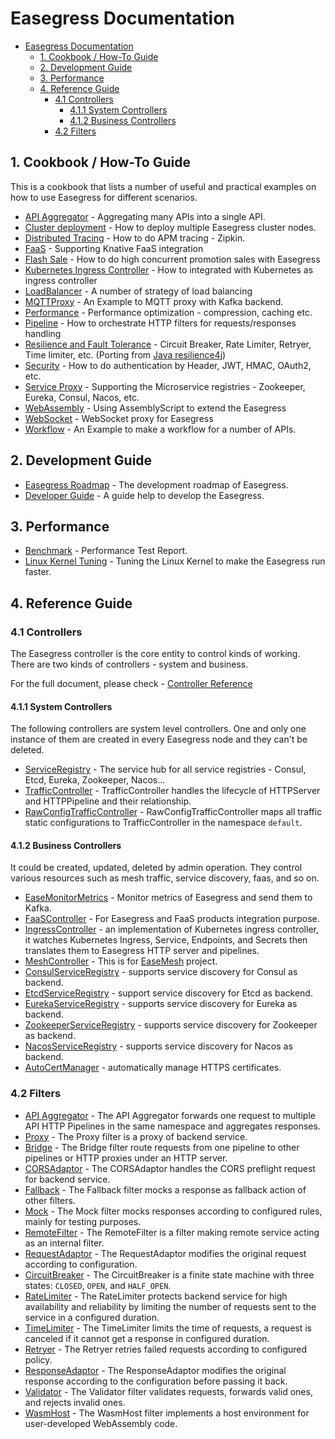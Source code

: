 # Easegress Documentation

- [Easegress Documentation](#easegress-documentation)
	- [1. Cookbook / How-To Guide](#1-cookbook--how-to-guide)
	- [2. Development Guide](#2-development-guide)
	- [3. Performance](#3-performance)
	- [4. Reference Guide](#4-reference-guide)
		- [4.1 Controllers](#41-controllers)
			- [4.1.1 System Controllers](#411-system-controllers)
			- [4.1.2 Business Controllers](#412-business-controllers)
		- [4.2 Filters](#42-filters)

## 1. Cookbook / How-To Guide

This is a cookbook that lists a number of useful and practical examples on how to use Easegress for different scenarios.

- [API Aggregator](./cookbook/api-aggregator.md) - Aggregating many APIs into a single API.
- [Cluster deployment](./cookbook/multi-node-cluster.md) - How to deploy multiple Easegress cluster nodes.
- [Distributed Tracing](./cookbook/distributed-tracing.md) - How to do APM tracing  - Zipkin.
- [FaaS](./cookbook/faas.md) - Supporting Knative FaaS integration
- [Flash Sale](./cookbook/flash-sale.md) - How to do high concurrent promotion sales with Easegress
- [Kubernetes Ingress Controller](./cookbook/k8s-ingress-controller.md) - How to integrated with Kubernetes as ingress controller
- [LoadBalancer](./cookbook/load-balancer.md) - A number of strategy of load balancing
- [MQTTProxy](./cookbook/mqtt-proxy.md) - An Example to MQTT proxy with Kafka backend.
- [Performance](./cookbook/performance.md) - Performance optimization - compression, caching etc.
- [Pipeline](./cookbook/pipeline.md) - How to orchestrate HTTP filters for requests/responses handling
- [Resilience and Fault Tolerance](./cookbook/resilience.md) - Circuit Breaker, Rate Limiter, Retryer, Time limiter, etc. (Porting from [Java resilience4j](https://github.com/resilience4j/resilience4j))
- [Security](./cookbook/security.md) - How to do authentication by Header, JWT, HMAC, OAuth2, etc.
- [Service Proxy](./cookbook/service-proxy.md) - Supporting the Microservice  registries - Zookeeper, Eureka, Consul, Nacos, etc.
- [WebAssembly](./cookbook/wasm.md) - Using AssemblyScript to extend the Easegress
- [WebSocket](./cookbook/websocket.md) - WebSocket proxy for Easegress
- [Workflow](./cookbook/workflow.md) - An Example to make a workflow for a number of APIs.

## 2. Development Guide

- [Easegress Roadmap](./Roadmap.md) - The development roadmap of Easegress.
- [Developer Guide](./developer-guide.md) - A guide help to develop the Easegress.

## 3. Performance

- [Benchmark](./reference/benchmark.md) - Performance Test Report.
- [Linux Kernel Tuning](./reference/kernel-tuning.md) - Tuning the Linux Kernel to make the Easegress run faster.

## 4. Reference Guide

### 4.1 Controllers

The Easegress controller is the core entity to control kinds of working. There are two kinds of controllers - system and business. 

For the full document, please check - [Controller Reference](./reference/controllers.md)

#### 4.1.1 System Controllers

The following controllers are system level controllers.  One and only one instance of them are created in every Easegress node and they can't be deleted. 

- [ServiceRegistry](./reference/controllers.md#serviceregistry) - The service hub for all service registries - Consul, Etcd, Eureka, Zookeeper, Nacos...
- [TrafficController](./reference/controllers.md#trafficcontroller) - TrafficController handles the lifecycle of HTTPServer and HTTPPipeline and their relationship. 
- [RawConfigTrafficController](./reference/controllers.md#rawconfigtrafficcontroller) - RawConfigTrafficController maps all traffic static configurations to TrafficController in the namespace `default`.

#### 4.1.2 Business Controllers

It could be created, updated, deleted by admin operation. They control various resources such as mesh traffic, service discovery, faas, and so on.

- [EaseMonitorMetrics](./reference/controllers.md#) - Monitor metrics of Easegress and send them to Kafka.
- [FaaSController](./reference/controllers.md#faascontroller) - For Easegress and FaaS products integration purpose.
- [IngressController](./reference/controllers.md#ingresscontroller) - an implementation of Kubernetes ingress controller, it watches Kubernetes Ingress, Service, Endpoints, and Secrets then translates them to Easegress HTTP server and pipelines. 
- [MeshController](./reference/controllers.md#meshcontroller) - This is for [EaseMesh](https://github.com/megaease/easemesh) project.
- [ConsulServiceRegistry](./reference/controllers.md#consulserviceregistry) - supports service discovery for Consul as backend. 
- [EtcdServiceRegistry](./reference/controllers.md#etcdserviceregistry) - support service discovery for Etcd as backend. 
- [EurekaServiceRegistry](./reference/controllers.md#eurekaserviceregistry) - supports service discovery for Eureka as backend. 
- [ZookeeperServiceRegistry](./reference/controllers.md#zookeeperserviceregistry) -  supports service discovery for Zookeeper as backend. 
- [NacosServiceRegistry](./reference/controllers.md#nacosserviceregistry) - supports service discovery for Nacos as backend.
- [AutoCertManager](./reference/controllers.md#autocertmanager) - automatically manage HTTPS certificates. 


### 4.2 Filters
- [API Aggregator](./reference/filters.md#APIAggregator) - The API Aggregator forwards one request to multiple API HTTP Pipelines in the same namespace and aggregates responses.
- [Proxy](./reference/filters.md#Proxy) - The Proxy filter is a proxy of backend service. 
- [Bridge](./reference/filters.md#Bridge) - The Bridge filter route requests from one pipeline to other pipelines or HTTP proxies under an HTTP server.
- [CORSAdaptor](./reference/filters.md#CORSAdaptor) - The CORSAdaptor handles the CORS preflight request for backend service.
- [Fallback](./reference/filters.md#Fallback) - The Fallback filter mocks a response as fallback action of other filters. 
- [Mock](./reference/filters.md#Mock) - The Mock filter mocks responses according to configured rules, mainly for testing purposes.
- [RemoteFilter](./reference/filters.md#RemoteFilter) - The RemoteFilter is a filter making remote service acting as an internal filter. 
- [RequestAdaptor](./reference/filters.md#RequestAdaptor) - The RequestAdaptor modifies the original request according to configuration.
- [CircuitBreaker](./reference/filters.md#CircuitBreaker) - The CircuitBreaker is a finite state machine with three states: `CLOSED`, `OPEN`, and `HALF_OPEN`.
- [RateLimiter](./reference/filters.md#RateLimiter) - The RateLimiter protects backend service for high availability and reliability by limiting the number of requests sent to the service in a configured duration.
- [TimeLimiter](./reference/filters.md#TimeLimiter) - The TimeLimiter limits the time of requests, a request is canceled if it cannot get a response in configured duration.
- [Retryer](./reference/filters.md#Retryer) - The Retryer retries failed requests according to configured policy.
- [ResponseAdaptor](./reference/filters.md#ResponseAdaptor) - The ResponseAdaptor modifies the original response according to the configuration before passing it back.
- [Validator](./reference/filters.md#Validator) - The Validator filter validates requests, forwards valid ones, and rejects invalid ones. 
- [WasmHost](./reference/filters.md#WasmHost) - The WasmHost filter implements a host environment for user-developed WebAssembly code. 



